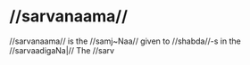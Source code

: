 # //sarvanaama//

//sarvanaama// is the //samj~Naa// given to //shabda//-s in the //sarvaadigaNa|// The //sarv
<!--stackedit_data:
eyJoaXN0b3J5IjpbLTE4MDM1MTc2NDEsMTM3Nzk1NTg1NywtMT
Q4NTUwNjY5MSw4OTQyMjM0MTUsOTAzODM2OTA0LC0xNjc5NzI0
ODQwXX0=
-->